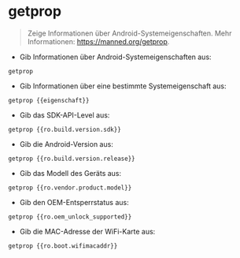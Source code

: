 # getprop

> Zeige Informationen über Android-Systemeigenschaften.
> Mehr Informationen: <https://manned.org/getprop>.

- Gib Informationen über Android-Systemeigenschaften aus:

`getprop`

- Gib Informationen über eine bestimmte Systemeigenschaft aus:

`getprop {{eigenschaft}}`

- Gib das SDK-API-Level aus:

`getprop {{ro.build.version.sdk}}`

- Gib die Android-Version aus:

`getprop {{ro.build.version.release}}`

- Gib das Modell des Geräts aus:

`getprop {{ro.vendor.product.model}}`

- Gib den OEM-Entsperrstatus aus:

`getprop {{ro.oem_unlock_supported}}`

- Gib die MAC-Adresse der WiFi-Karte aus:

`getprop {{ro.boot.wifimacaddr}}`
